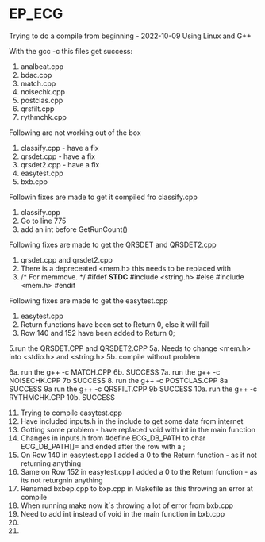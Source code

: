 # EP_ECG

Trying to do a compile from beginning - 2022-10-09 
Using Linux and G++ 

With the gcc -c this files get success:
1. analbeat.cpp
2. bdac.cpp
3. match.cpp
4. noisechk.cpp
5. postclas.cpp
6. qrsfilt.cpp
7. rythmchk.cpp

Following are not working out of the box 
1. classify.cpp - have a fix 
2. qrsdet.cpp - have a fix
3. qrsdet2.cpp - have a fix
4. easytest.cpp
5. bxb.cpp

Followin fixes are made to get it compiled fro classify.cpp
1. classify.cpp 
2. Go to line 775 
3. add an int before GetRunCount()

Following fixes are made to get the QRSDET and QRSDET2.cpp
1. qrsdet.cpp and qrsdet2.cpp
2. There is a depreceated <mem.h> this needs to be replaced with 
3. /* For memmove. */
#ifdef __STDC__
#include <string.h>
#else
#include <mem.h>
#endif  

Following fixes are made to get the easytest.cpp 
1. easytest.cpp 
2. Return functions have been set to Return 0, else it will fail
3. Row 140 and 152 have been added to Return 0; 






5.run the QRSDET.CPP and QRSDET2.CPP 
5a. Needs to change <mem.h> into <stdio.h> and <string.h>
5b. compile without problem

6a. run the g++ -c MATCH.CPP 
6b. SUCCESS
7a. run the g++ -c NOISECHK.CPP
7b SUCCESS
8. run the g++ -c POSTCLAS.CPP
8a SUCCESS
9a run the g++ -c QRSFILT.CPP 
9b SUCCESS
10a. run the g++ -c RYTHMCHK.CPP
10b. SUCCESS

11. Trying to compile easytest.cpp 
12. Have included inputs.h in the include to get some data from internet
13. Gotting some problem - have replaced void with int in the main function
14. Changes in inputs.h from #define ECG_DB_PATH to char ECG_DB_PATH[]= and ended after the row with a ; 
15. On Row 140 in easytest.cpp I added a 0 to the Return function - as it not returning anything
16. Same on Row 152 in easytest.cpp I added a 0 to the Return function - as its not returgnin anything
17. Renamed bxbep.cpp to bxp.cpp in Makefile as this throwing an error at compile
18. When running make now it´s throwing a lot of error from bxb.cpp 
19. Need to add int instead of void in the main function in bxb.cpp
20. 
21. 


